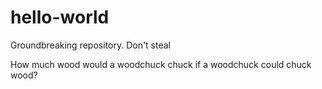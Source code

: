 # hello-world
Groundbreaking repository. Don't steal

How much wood would a woodchuck chuck if a woodchuck could chuck wood?
